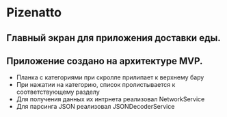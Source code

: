# Pizenatto

## Главный экран для приложения доставки еды. 
## Приложение создано на архитектуре MVP.


+ Планка с категориями при скролле прилипает к верхнему бару
+ При нажатии на категорию, список пролистывается к
соответствующему разделу
+ Для получения данных их интрнета реализовал NetworkService
+ Для парсинга JSON реализовал JSONDecoderService

